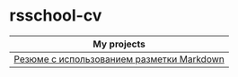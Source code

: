 # rsschool-cv

   My projects |
--- |
[Резюме с использованием разметки Markdown](https://Glebyshec.github.io/rsschool-cv/cv) |  ✓ 
